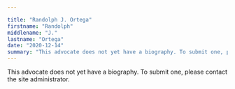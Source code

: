 ```yaml
---

title: "Randolph J. Ortega"
firstname: "Randolph"
middlename: "J."
lastname: "Ortega"
date: "2020-12-14"
summary: "This advocate does not yet have a biography. To submit one, please contact the site administrator."
---
```

This advocate does not yet have a biography. To submit one, please contact the site administrator.

